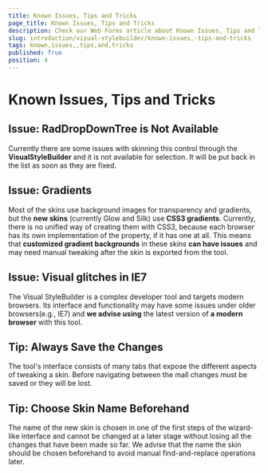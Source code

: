 ```yaml
---
title: Known Issues, Tips and Tricks
page_title: Known Issues, Tips and Tricks
description: Check our Web Forms article about Known Issues, Tips and Tricks.
slug: introduction/visual-stylebuilder/known-issues,-tips-and-tricks
tags: known,issues,,tips,and,tricks
published: True
position: 4
---
```


# Known Issues, Tips and Tricks



## Issue: RadDropDownTree is Not Available

Currently there are some issues with skinning this control through the **VisualStyleBuilder** and it is not available for selection. It will be put back in the list as soon as they are fixed.

## Issue: Gradients

Most of the skins use background images for transparency and gradients, but the **new skins** (currently Glow and Silk) use **CSS3 gradients**. Currently, there is no unified way of creating them with CSS3, because each browser has its own implementation of the property, if it has one at all. This means that **customized gradient backgrounds** in these skins **can have issues** and may need manual tweaking after the skin is exported from the tool.

## Issue: Visual glitches in IE7

The Visual StyleBuilder is a complex developer tool and targets modern browsers. Its interface and functionality may have some issues under older browsers(e.g., IE7) and **we advise using** the latest version of **a modern browser** with this tool.

## Tip: Always Save the Changes

The tool's interface consists of many tabs that expose the different aspects of tweaking a skin. Before navigating between the mall changes must be saved or they will be lost.

## Tip: Choose Skin Name Beforehand

The name of the new skin is chosen in one of the first steps of the wizard-like interface and cannot be changed at a later stage without losing all the changes that have been made so far. We advise that the name the skin should be chosen beforehand to avoid manual find-and-replace operations later.

